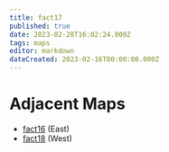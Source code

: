 ```yaml
---
title: fact17
published: true
date: 2023-02-28T16:02:24.000Z
tags: maps
editor: markdown
dateCreated: 2023-02-16T00:00:00.000Z
---
```



# Adjacent Maps
 * [fact16](/maps/fact16) (East)
 * [fact18](/maps/fact18) (West)
